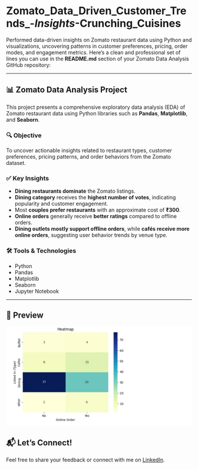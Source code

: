# Zomato_Data_Driven_Customer_Trends_-_Insights_-Crunching_Cuisines
Performed data-driven insights on Zomato restaurant data using Python and visualizations, uncovering patterns in customer preferences, pricing, order modes, and engagement metrics.
Here’s a clean and professional set of lines you can use in the **README.md** section of your Zomato Data Analysis GitHub repository:

---

## 📊 Zomato Data Analysis Project

This project presents a comprehensive exploratory data analysis (EDA) of Zomato restaurant data using Python libraries such as **Pandas**, **Matplotlib**, and **Seaborn**.

### 🔍 Objective

To uncover actionable insights related to restaurant types, customer preferences, pricing patterns, and order behaviors from the Zomato dataset.

### ✅ Key Insights

* **Dining restaurants dominate** the Zomato listings.
* **Dining category** receives the **highest number of votes**, indicating popularity and customer engagement.
* Most **couples prefer restaurants** with an approximate cost of **₹300**.
* **Online orders** generally receive **better ratings** compared to offline orders.
* **Dining outlets mostly support offline orders**, while **cafés receive more online orders**, suggesting user behavior trends by venue type.

### 🛠 Tools & Technologies

* Python
* Pandas
* Matplotlib
* Seaborn
* Jupyter Notebook

---


## 📸 Preview
![Dashboard Screenshot](heatmap_as_per_order_booking.jpg)


## 📬 Let’s Connect!
Feel free to share your feedback or connect with me on [LinkedIn](https://www.linkedin.com/in/deemisofficial/).




